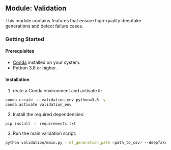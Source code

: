 ## Module: Validation

This module contains features that ensure high-quality deepfake generations and detect failure cases.

### Getting Started

#### Prerequisites

- [Conda](https://docs.conda.io/en/latest/miniconda.html) installed on your system.
- Python 3.8 or higher.

#### Installation

1. reate a Conda environment and activate it:
```bash
conda create -n validation_env python=3.8 -y
conda activate validation_env
```

2. Install the required dependencies:  
```bash
pip install -r requirements.txt
```

3. Run the main validation script:  
```bash
python validation/main.py --df_generation_path <path_to_csv> --deepfake_dataset_path <path_to_dataset> --source_videos_path <path_to_source_videos> --df_mapper <path_to_mapper_csv> --report_csv <output_report_path>
```
